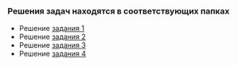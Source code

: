 <h3>Решения задач находятся в соответствующих папках</h3>
<ul>
    <li>Решение <a href="https://github.com/petiayko/test_task/tree/master/task_1">задания 1</a></li>
    <li>Решение <a href="https://github.com/petiayko/test_task/tree/master/task_2">задания 2</a></li>
    <li>Решение <a href="https://github.com/petiayko/test_task/tree/master/task_3">задания 3</a></li>
    <li>Решение <a href="https://github.com/petiayko/test_task/tree/master/task_4">задания 4</a></li>
</ul>
